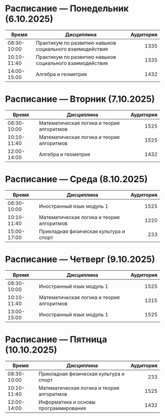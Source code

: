 # Расписание — Понедельник (6.10.2025)

| Время       | Дисциплина                                               | Аудитория |
|-------------|----------------------------------------------------------|----------:|
| 08:30-10:00 | Практикум по развитию навыков социального взаимодействия |   1335    |
| 10:10-11:40 | Практикум по развитию навыков социального взаимодействия |   1335    |
| 14:00-15:00 | Алгебра и геометрия                                      |   1432    |

# Расписание — Вторник (7.10.2025)

| Время       | Дисциплина                                | Аудитория |
|-------------|-------------------------------------------|----------:|
| 08:30-10:00 | Математическая логика и теория алгоритмов | 1525      |
| 10:10-11:40 | Математическая логика и теория алгоритмов | 1525      |
| 12:00-14:00 | Алгебра и геометрия                       | 1432      |



# Расписание — Среда (8.10.2025)

| Время       | Дисциплина                                | Аудитория |
|-------------|-------------------------------------------|----------:|
| 08:30-10:00 | Иностранный язык модуль 1                 | 1525      |
| 10:10-11:40 | Математическая логика и теория алгоритмов | 1220      |
| 15:00-17:00 | Прикладная физическая культура и спорт    | 233       |




# Расписание — Четверг (9.10.2025)

| Время       | Дисциплина                                | Аудитория |
|-------------|-------------------------------------------|----------:|
| 08:30-10:00 | Иностранный язык модуль 1                 | 1525      |
| 10:10-11:40 | Математическая логика и теория алгоритмов | 1315      |
| 13:00-15:00 | Иностранный язык модуль 1                 | 1525      |


# Расписание — Пятница (10.10.2025)

| Время       | Дисциплина                                | Аудитория |
|-------------|-------------------------------------------|----------:|
| 08:30-10:00 | Прикладная физическая культура и спорт    | 233       |
| 10:10-11:40 | Математическая логика и теория алгоритмов | 1525      |
| 12:00-14:00 | Информатика и основы программирования     | 1432      |


